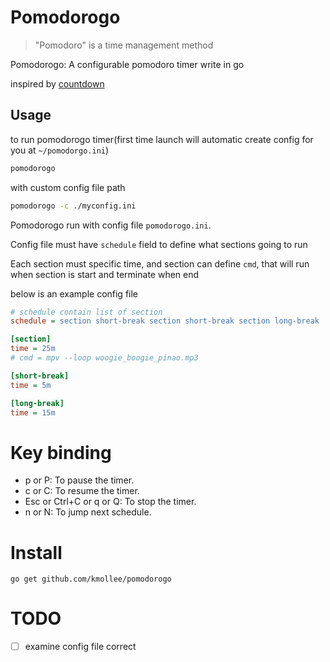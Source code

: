 # Pomodorogo

> "Pomodoro" is a time management method

Pomodorogo: A configurable pomodoro timer write in go

inspired by [countdown](https://github.com/antonmedv/countdown)

## Usage

to run pomodorogo timer(first time launch will automatic create config for you at `~/pomodorgo.ini`)

```sh
pomodorogo
```

with custom config file path

```sh
pomodorogo -c ./myconfig.ini
```


Pomodorogo run with config file `pomodorogo.ini`.

Config file must have `schedule` field to define what sections going to run

Each section must specific time, and section can define `cmd`, that will run when section is start and terminate when end

below is an example config file

```ini
# schedule contain list of section
schedule = section short-break section short-break section long-break

[section]
time = 25m
# cmd = mpv --loop woogie_boogie_pinao.mp3

[short-break]
time = 5m

[long-break]
time = 15m
```


# Key binding

- p or P: To pause the timer.
- c or C: To resume the timer.
- Esc or Ctrl+C or q or Q: To stop the timer.
- n or N: To jump next schedule.

# Install

```
go get github.com/kmollee/pomodorogo
```

# TODO

- [ ] examine config file correct

